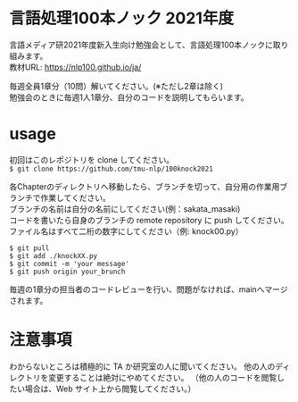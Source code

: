 # 言語処理100本ノック 2021年度
言語メディア研2021年度新入生向け勉強会として、言語処理100本ノックに取り組みます。  
教材URL: https://nlp100.github.io/ja/  

毎週全員1章分（10問）解いてください。(※ただし2章は除く)  
勉強会のときに毎週1人1章分、自分のコードを説明してもらいます。  

# usage
初回はこのレポジトリを clone してください。  
``
$ git clone https://github.com/tmu-nlp/100knock2021
``

各Chapterのディレクトリへ移動したら、ブランチを切って、自分用の作業用ブランチで作業してください。  
ブランチの名前は自分の名前にしてください(例：sakata_masaki)  
コードを書いたら自身のブランチの remote repository に push してください。 ファイル名はすべて二桁の数字にしてください（例: knock00.py）  
```
$ git pull
$ git add ./knockXX.py
$ git commit -m 'your message'
$ git push origin your_brunch
```
毎週の1章分の担当者のコードレビューを行い、問題がなければ、mainへマージされます。

# 注意事項
わからないところは積極的に TA か研究室の人に聞いてください。 
他の人のディレクトリを変更することは絶対にやめてください。 （他の人のコードを閲覧したい場合は、Web サイト上から閲覧してください。）  
